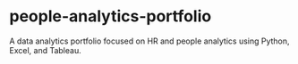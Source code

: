 # people-analytics-portfolio
A data analytics portfolio focused on HR and people analytics using Python, Excel, and Tableau.
